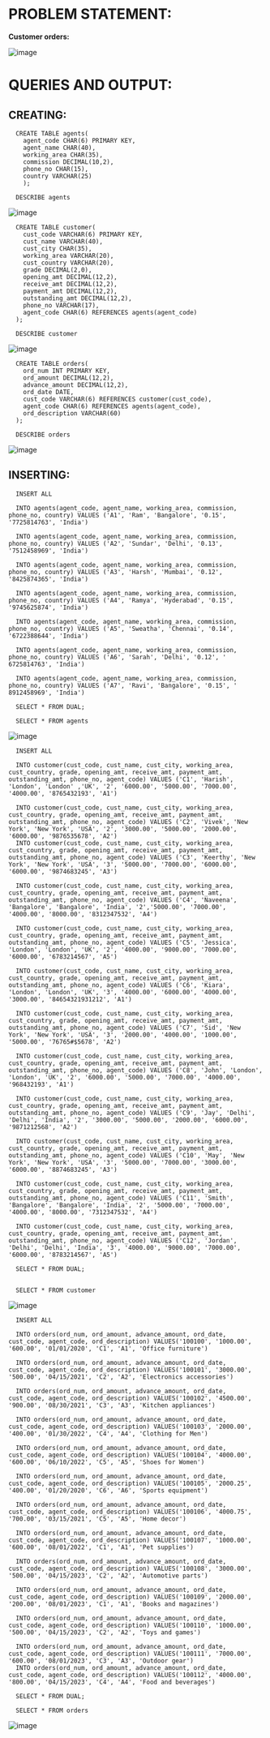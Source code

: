 	
# PROBLEM STATEMENT:
**Customer orders:**

![image](https://github.com/mvharsh/RDBMS/assets/111365320/d277ab8c-809a-4fa7-8a1b-f8880f374077)

 
# QUERIES AND OUTPUT:

## CREATING:

      CREATE TABLE agents(
        agent_code CHAR(6) PRIMARY KEY,
        agent_name CHAR(40),
        working_area CHAR(35),
        commission DECIMAL(10,2),
        phone_no CHAR(15),
        country VARCHAR(25)
        );

      DESCRIBE agents
![image](https://github.com/mvharsh/RDBMS/assets/111365320/5887100b-a834-4459-84c0-d06ff6966d61)

 
      CREATE TABLE customer(
        cust_code VARCHAR(6) PRIMARY KEY,
        cust_name VARCHAR(40),
        cust_city CHAR(35),
        working_area VARCHAR(20),
        cust_country VARCHAR(20),
        grade DECIMAL(2,0),
        opening_amt DECIMAL(12,2),
        receive_amt DECIMAL(12,2),
        payment_amt DECIMAL(12,2),
        outstanding_amt DECIMAL(12,2),
        phone_no VARCHAR(17),
        agent_code CHAR(6) REFERENCES agents(agent_code)
      );
      
      DESCRIBE customer

 ![image](https://github.com/mvharsh/RDBMS/assets/111365320/8b907024-40b9-4818-ae33-4ee48fd50d5f)





      CREATE TABLE orders(
        ord_num INT PRIMARY KEY,
        ord_amount DECIMAL(12,2),
        advance_amount DECIMAL(12,2),
        ord_date DATE,
        cust_code VARCHAR(6) REFERENCES customer(cust_code),
        agent_code CHAR(6) REFERENCES agents(agent_code),
        ord_description VARCHAR(60)
      );
      
      DESCRIBE orders
 
![image](https://github.com/mvharsh/RDBMS/assets/111365320/b4553215-8631-427e-b237-46b56a2b11fa)


## INSERTING:

      INSERT ALL
      
      INTO agents(agent_code, agent_name, working_area, commission, phone_no, country) VALUES ('A1', 'Ram', 'Bangalore', '0.15', '7725814763', 'India')
      
      INTO agents(agent_code, agent_name, working_area, commission, phone_no, country) VALUES ('A2', 'Sundar', 'Delhi', '0.13', '7512458969', 'India')
      
      INTO agents(agent_code, agent_name, working_area, commission, phone_no, country) VALUES ('A3', 'Harsh', 'Mumbai', '0.12', '8425874365', 'India')
      
      INTO agents(agent_code, agent_name, working_area, commission, phone_no, country) VALUES ('A4', 'Ramya', 'Hyderabad', '0.15', '9745625874', 'India')
      
      INTO agents(agent_code, agent_name, working_area, commission, phone_no, country) VALUES ('A5', 'Sweatha', 'Chennai', '0.14', '6722388644', 'India')
      
      INTO agents(agent_code, agent_name, working_area, commission, phone_no, country) VALUES ('A6', 'Sarah', 'Delhi', '0.12', ' 6725814763', 'India')
      
      INTO agents(agent_code, agent_name, working_area, commission, phone_no, country) VALUES ('A7', 'Ravi', 'Bangalore', '0.15', ' 8912458969', 'India')
      
      SELECT * FROM DUAL;
      
      SELECT * FROM agents

![image](https://github.com/mvharsh/RDBMS/assets/111365320/6b34a761-c4cb-4075-a25e-3d810b1b683d)

 

      INSERT ALL
      
      INTO customer(cust_code, cust_name, cust_city, working_area, cust_country, grade, opening_amt, receive_amt, payment_amt, outstanding_amt, phone_no, agent_code) VALUES ('C1', 'Harish', 'London', 'London' ,'UK', '2', '6000.00', '5000.00', '7000.00', '4000.00', '8765432193', 'A1') 
      
      INTO customer(cust_code, cust_name, cust_city, working_area, cust_country, grade, opening_amt, receive_amt, payment_amt, outstanding_amt, phone_no, agent_code) VALUES ('C2', 'Vivek', 'New York', 'New York', 'USA', '2', '3000.00', '5000.00', '2000.00', '6000.00', '9876535678', 'A2')
      INTO customer(cust_code, cust_name, cust_city, working_area, cust_country, grade, opening_amt, receive_amt, payment_amt, outstanding_amt, phone_no, agent_code) VALUES ('C3', 'Keerthy', 'New York', 'New York', 'USA', '3', '5000.00', '7000.00', '6000.00', '6000.00', '9874683245', 'A3')
      
      INTO customer(cust_code, cust_name, cust_city, working_area, cust_country, grade, opening_amt, receive_amt, payment_amt, outstanding_amt, phone_no, agent_code) VALUES ('C4', 'Naveena', 'Bangalore', 'Bangalore', 'India', '2','5000.00', '7000.00', '4000.00', '8000.00', '8312347532', 'A4')
      
      INTO customer(cust_code, cust_name, cust_city, working_area, cust_country, grade, opening_amt, receive_amt, payment_amt, outstanding_amt, phone_no, agent_code) VALUES ('C5', 'Jessica', 'London', 'London', 'UK', '2', '4000.00', '9000.00', '7000.00', '6000.00', '6783214567', 'A5')
      
      INTO customer(cust_code, cust_name, cust_city, working_area, cust_country, grade, opening_amt, receive_amt, payment_amt, outstanding_amt, phone_no, agent_code) VALUES ('C6', 'Kiara', 'London', 'London', 'UK', '3', '4000.00', '6000.00', '4000.00', '3000.00', '84654321931212', 'A1')
      
      INTO customer(cust_code, cust_name, cust_city, working_area, cust_country, grade, opening_amt, receive_amt, payment_amt, outstanding_amt, phone_no, agent_code) VALUES ('C7', 'Sid', 'New York', 'New York', 'USA', '3', '2000.00', '4000.00', '1000.00', '5000.00', '76765#$5678', 'A2')
      
      INTO customer(cust_code, cust_name, cust_city, working_area, cust_country, grade, opening_amt, receive_amt, payment_amt, outstanding_amt, phone_no, agent_code) VALUES ('C8', 'John', 'London', 'London', 'UK', '2', '6000.00', '5000.00', '7000.00', '4000.00', '968432193', 'A1')
      
      INTO customer(cust_code, cust_name, cust_city, working_area, cust_country, grade, opening_amt, receive_amt, payment_amt, outstanding_amt, phone_no, agent_code) VALUES ('C9', 'Jay', 'Delhi', 'Delhi', 'India', '2', '3000.00', '5000.00', '2000.00', '6000.00', '9871212568', 'A2')
      
      INTO customer(cust_code, cust_name, cust_city, working_area, cust_country, grade, opening_amt, receive_amt, payment_amt, outstanding_amt, phone_no, agent_code) VALUES ('C10', 'May', 'New York', 'New York', 'USA', '3', '5000.00', '7000.00', '3000.00', '6000.00', '8874683245', 'A3')
      
      INTO customer(cust_code, cust_name, cust_city, working_area, cust_country, grade, opening_amt, receive_amt, payment_amt, outstanding_amt, phone_no, agent_code) VALUES ('C11', 'Smith', 'Bangalore', 'Bangalore', 'India', '2', '5000.00', '7000.00', '4000.00', '8000.00', '7312347532', 'A4')
      
      INTO customer(cust_code, cust_name, cust_city, working_area, cust_country, grade, opening_amt, receive_amt, payment_amt, outstanding_amt, phone_no, agent_code) VALUES ('C12', 'Jordan', 'Delhi', 'Delhi', 'India', '3', '4000.00', '9000.00', '7000.00', '6000.00', '8783214567', 'A5')
      
      SELECT * FROM DUAL;
      
      
      SELECT * FROM customer

 ![image](https://github.com/mvharsh/RDBMS/assets/111365320/360e7103-d02c-4f51-9f94-e18434dffaa4)


      INSERT ALL
      
      INTO orders(ord_num, ord_amount, advance_amount, ord_date, cust_code, agent_code, ord_description) VALUES('100100', '1000.00', '600.00', '01/01/2020', 'C1', 'A1', 'Office furniture')
      
      INTO orders(ord_num, ord_amount, advance_amount, ord_date, cust_code, agent_code, ord_description) VALUES('100101', '3000.00', '500.00', '04/15/2021', 'C2', 'A2', 'Electronics accessories')
      
      INTO orders(ord_num, ord_amount, advance_amount, ord_date, cust_code, agent_code, ord_description) VALUES('100102', '4500.00', '900.00', '08/30/2021', 'C3', 'A3', 'Kitchen appliances')
      
      INTO orders(ord_num, ord_amount, advance_amount, ord_date, cust_code, agent_code, ord_description) VALUES('100103', '2000.00', '400.00', '01/30/2022', 'C4', 'A4', 'Clothing for Men')
      
      INTO orders(ord_num, ord_amount, advance_amount, ord_date, cust_code, agent_code, ord_description) VALUES('100104', '4000.00', '600.00', '06/10/2022', 'C5', 'A5', 'Shoes for Women')
      
      INTO orders(ord_num, ord_amount, advance_amount, ord_date, cust_code, agent_code, ord_description) VALUES('100105', '2000.25', '400.00', '01/20/2020', 'C6', 'A6', 'Sports equipment')
      
      INTO orders(ord_num, ord_amount, advance_amount, ord_date, cust_code, agent_code, ord_description) VALUES('100106', '4000.75', '700.00', '03/15/2021', 'C5', 'A5', 'Home decor')
      
      INTO orders(ord_num, ord_amount, advance_amount, ord_date, cust_code, agent_code, ord_description) VALUES('100107', '1000.00', '600.00', '08/01/2022', 'C1', 'A1', 'Pet supplies')
      
      INTO orders(ord_num, ord_amount, advance_amount, ord_date, cust_code, agent_code, ord_description) VALUES('100108', '3000.00', '500.00', '04/15/2023', 'C2', 'A2', 'Automotive parts')
      
      INTO orders(ord_num, ord_amount, advance_amount, ord_date, cust_code, agent_code, ord_description) VALUES('100109', '2000.00', '200.00', '08/01/2023', 'C1', 'A1', 'Books and magazines')
      
      INTO orders(ord_num, ord_amount, advance_amount, ord_date, cust_code, agent_code, ord_description) VALUES('100110', '1000.00', '500.00', '04/15/2023', 'C2', 'A2', 'Toys and games')
      
      INTO orders(ord_num, ord_amount, advance_amount, ord_date, cust_code, agent_code, ord_description) VALUES('100111', '7000.00', '600.00', '08/01/2023', 'C3', 'A3', 'Outdoor gear')
      INTO orders(ord_num, ord_amount, advance_amount, ord_date, cust_code, agent_code, ord_description) VALUES('100112', '4000.00', '800.00', '04/15/2023', 'C4', 'A4', 'Food and beverages')
      
      SELECT * FROM DUAL;
      
      SELECT * FROM orders

 ![image](https://github.com/mvharsh/RDBMS/assets/111365320/6c0269a3-4d2f-4769-8ab1-10a4c967f407)


